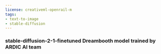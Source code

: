 ```yaml
---
license: creativeml-openrail-m
tags:
- text-to-image
- stable-diffusion
---
```

### stable-diffusion-2-1-finetuned Dreambooth model trained by ARDIC AI team

